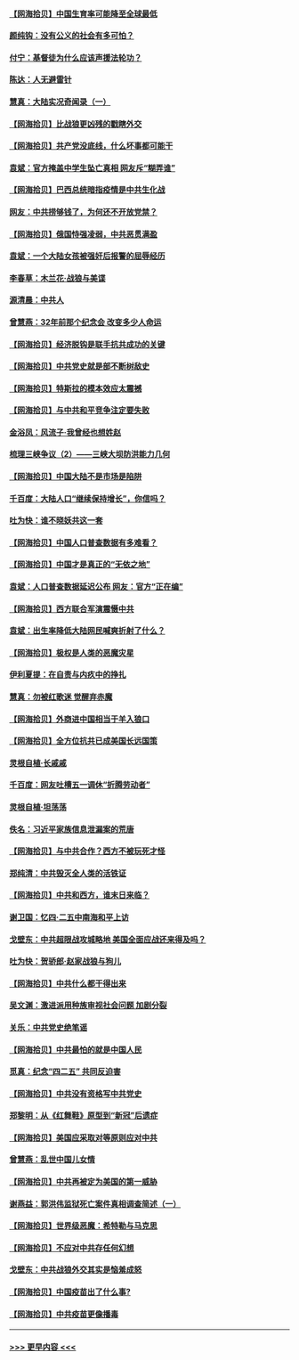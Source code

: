#### [【网海拾贝】中国生育率可能降至全球最低](../pages/nsc993/n12948793.md?t=05141901) 
#### [颜纯钩：没有公义的社会有多可怕？](../pages/nsc993/n12947626.md?t=05141901) 
#### [付宁：基督徒为什么应该声援法轮功？](../pages/nsc993/n12947233.md?t=05141901) 
#### [陈达：人无避雷针](../pages/nsc993/n12947098.md?t=05141901) 
#### [慧真：大陆实况奇闻录（一）](../pages/nsc993/n12945811.md?t=05141901) 
#### [【网海拾贝】比战狼更凶残的戳瞎外交](../pages/nsc993/n12945717.md?t=05141901) 
#### [【网海拾贝】共产党没底线，什么坏事都可能干](../pages/nsc993/n12942090.md?t=05141901) 
#### [袁斌：官方掩盖中学生坠亡真相 网友斥“糊弄谁”](../pages/nsc993/n12942029.md?t=05141901) 
#### [【网海拾贝】巴西总统暗指疫情是中共生化战](../pages/nsc993/n12938999.md?t=05141901) 
#### [网友：中共捞够钱了，为何还不开放党禁？](../pages/nsc993/n12938952.md?t=05141901) 
#### [【网海拾贝】俄国恃强凌弱，中共恶贯满盈](../pages/nsc993/n12936626.md?t=05141901) 
#### [袁斌：一个大陆女孩被强奸后报警的屈辱经历](../pages/nsc993/n12936547.md?t=05141901) 
#### [李春草：木兰花·战狼与美谍](../pages/nsc993/n12935995.md?t=05141901) 
#### [源清晨：中共人](../pages/nsc993/n12935589.md?t=05141901) 
#### [曾慧燕：32年前那个纪念会 改变多少人命运](../pages/nsc993/n12934233.md?t=05141901) 
#### [【网海拾贝】经济脱钩是联手抗共成功的关键](../pages/nsc993/n12934176.md?t=05141901) 
#### [【网海拾贝】中共党史就是部不断树敌史](../pages/nsc993/n12932844.md?t=05141901) 
#### [【网海拾贝】特斯拉的模本效应太震撼](../pages/nsc993/n12925626.md?t=05141901) 
#### [【网海拾贝】与中共和平竞争注定要失败](../pages/nsc993/n12923326.md?t=05141901) 
#### [金浴凤：风流子‧我曾经也想姓赵](../pages/nsc993/n12920911.md?t=05141901) 
#### [梳理三峡争议（2）——三峡大坝防洪能力几何](../pages/nsc993/n12920173.md?t=05141901) 
#### [【网海拾贝】中国大陆不是市场是陷阱](../pages/nsc993/n12920143.md?t=05141901) 
#### [千百度：大陆人口“继续保持增长”，你信吗？](../pages/nsc993/n12918946.md?t=05141901) 
#### [吐为快：谁不晓妖共这一套](../pages/nsc993/n12918941.md?t=05141901) 
#### [【网海拾贝】中国人口普查数据有多难看？](../pages/nsc993/n12917822.md?t=05141901) 
#### [【网海拾贝】中国才是真正的“无依之地”](../pages/nsc993/n12915845.md?t=05141901) 
#### [袁斌：人口普查数据延迟公布 网友：官方“正在编”](../pages/nsc993/n12915748.md?t=05141901) 
#### [【网海拾贝】西方联合军演震慑中共](../pages/nsc993/n12913466.md?t=05141901) 
#### [袁斌：出生率降低大陆网民喊爽折射了什么？](../pages/nsc993/n12913365.md?t=05141901) 
#### [【网海拾贝】极权是人类的恶魔灾星](../pages/nsc993/n12910697.md?t=05141901) 
#### [伊利夏提：在自责与内疚中的挣扎](../pages/nsc993/n12910493.md?t=05141901) 
#### [慧真：勿被红歌迷 觉醒弃赤魔](../pages/nsc993/n12910485.md?t=05141901) 
#### [【网海拾贝】外商进中国相当于羊入狼口](../pages/nsc993/n12908274.md?t=05141901) 
#### [【网海拾贝】全方位抗共已成美国长远国策](../pages/nsc993/n12906878.md?t=05141901) 
#### [灵根自植‧长戚戚](../pages/nsc993/n12905585.md?t=05141901) 
#### [千百度：网友吐槽五一调休“折腾劳动者”](../pages/nsc993/n12905934.md?t=05141901) 
#### [灵根自植‧坦荡荡](../pages/nsc993/n12905562.md?t=05141901) 
#### [佚名：习近平家族信息泄漏案的荒唐](../pages/nsc993/n12904705.md?t=05141901) 
#### [【网海拾贝】与中共合作？西方不被玩死才怪](../pages/nsc993/n12903873.md?t=05141901) 
#### [郑纯清：中共毁灭全人类的活铁证](../pages/nsc993/n12903785.md?t=05141901) 
#### [【网海拾贝】中共和西方，谁末日来临？](../pages/nsc993/n12903482.md?t=05141901) 
#### [谢卫国：忆四‧二五中南海和平上访](../pages/nsc993/n12902192.md?t=05141901) 
#### [戈壁东：中共超限战攻城略地 美国全面应战还来得及吗？](../pages/nsc993/n12902297.md?t=05141901) 
#### [吐为快：贺骄郎‧赵家战狼与狗儿](../pages/nsc993/n12902280.md?t=05141901) 
#### [【网海拾贝】中共什么都干得出来](../pages/nsc993/n12897500.md?t=05141901) 
#### [吴文渊：激进派用种族审视社会问题 加剧分裂](../pages/nsc993/n12893881.md?t=05141901) 
#### [关乐：中共党史绝笔谣](../pages/nsc993/n12897270.md?t=05141901) 
#### [【网海拾贝】中共最怕的就是中国人民](../pages/nsc993/n12894705.md?t=05141901) 
#### [觅真：纪念“四二五” 共同反迫害](../pages/nsc993/n12894553.md?t=05141901) 
#### [【网海拾贝】中共没有资格写中共党史](../pages/nsc993/n12892231.md?t=05141901) 
#### [郑黎明：从《红舞鞋》原型到“新冠”后遗症](../pages/nsc993/n12890469.md?t=05141901) 
#### [【网海拾贝】美国应采取对等原则应对中共](../pages/nsc993/n12889176.md?t=05141901) 
#### [曾慧燕：乱世中国儿女情](../pages/nsc993/n12887931.md?t=05141901) 
#### [【网海拾贝】中共再被定为美国的第一威胁](../pages/nsc993/n12887580.md?t=05141901) 
#### [谢燕益：郭洪伟监狱死亡案件真相调查简述（一）](../pages/nsc993/n12885648.md?t=05141901) 
#### [【网海拾贝】世界级恶魔：希特勒与马克思](../pages/nsc993/n12884062.md?t=05141901) 
#### [【网海拾贝】不应对中共存任何幻想](../pages/nsc993/n12881460.md?t=05141901) 
#### [戈壁东：中共战狼外交其实是恼羞成怒](../pages/nsc993/n12880392.md?t=05141901) 
#### [【网海拾贝】中国疫苗出了什么事?](../pages/nsc993/n12879124.md?t=05141901) 
#### [【网海拾贝】中共疫苗更像播毒](../pages/nsc993/n12876631.md?t=05141901) 

----
#### [ >>> 更早内容 <<< ](../indexes/nsc993-earlier.md)

